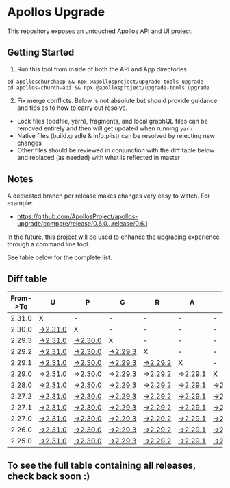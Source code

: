 # Apollos Upgrade

This repository exposes an untouched Apollos API and UI project.

## Getting Started

1. Run this tool from inside of both the API and App directories

```
cd apolloschurchapp && npx @apollosproject/upgrade-tools upgrade
cd apollos-church-api && npx @apollosproject/upgrade-tools upgrade
```

2. Fix merge conflicts. Below is not absolute but should provide guidance and tips as to how to carry out resolve.
* Lock files (podfile, yarn), fragments, and local graphQL files can be removed entirely and then will get updated when running `yarn`
* Native files (build.gradle & info.plist) can be resolved by rejecting new changes
* Other files should be reviewed in conjunction with the diff table below and replaced (as needed) with what is reflected in master

## Notes

A dedicated branch per release makes changes very easy
to watch. For example:

* https://github.com/ApollosProject/apollos-upgrade/compare/release/0.6.0...release/0.6.1

In the future, this project will be used to enhance the upgrading experience through a command line tool.

See table below for the complete list.

## Diff table

| From->To | U                                                                                                    | P                                                                                                    | G                                                                                                    | R                                                                                                    | A                                                                                                    | D                                                                                                    | E                                                                                                    |                                                                                                      | T                                                                                                    | I                                                                                                    | M                                                                                                    | E   |
| -------- | ---------------------------------------------------------------------------------------------------- | ---------------------------------------------------------------------------------------------------- | ---------------------------------------------------------------------------------------------------- | ---------------------------------------------------------------------------------------------------- | ---------------------------------------------------------------------------------------------------- | ---------------------------------------------------------------------------------------------------- | ---------------------------------------------------------------------------------------------------- | ---------------------------------------------------------------------------------------------------- | ---------------------------------------------------------------------------------------------------- | ---------------------------------------------------------------------------------------------------- | ---------------------------------------------------------------------------------------------------- | --- |
| 2.31.0   | X                                                                                                    | -                                                                                                    | -                                                                                                    | -                                                                                                    | -                                                                                                    | -                                                                                                    | -                                                                                                    | -                                                                                                    | -                                                                                                    | -                                                                                                    | -                                                                                                    | -   |
| 2.30.0   | [->2.31.0](https://github.com/ApollosProject/apollos-upgrade/compare/release/2.30.0..release/2.31.0) | X                                                                                                    | -                                                                                                    | -                                                                                                    | -                                                                                                    | -                                                                                                    | -                                                                                                    | -                                                                                                    | -                                                                                                    | -                                                                                                    | -                                                                                                    | -   |
| 2.29.3   | [->2.31.0](https://github.com/ApollosProject/apollos-upgrade/compare/release/2.29.3..release/2.31.0) | [->2.30.0](https://github.com/ApollosProject/apollos-upgrade/compare/release/2.29.3..release/2.30.0) | X                                                                                                    | -                                                                                                    | -                                                                                                    | -                                                                                                    | -                                                                                                    | -                                                                                                    | -                                                                                                    | -                                                                                                    | -                                                                                                    | -   |
| 2.29.2   | [->2.31.0](https://github.com/ApollosProject/apollos-upgrade/compare/release/2.29.2..release/2.31.0) | [->2.30.0](https://github.com/ApollosProject/apollos-upgrade/compare/release/2.29.2..release/2.30.0) | [->2.29.3](https://github.com/ApollosProject/apollos-upgrade/compare/release/2.29.2..release/2.29.3) | X                                                                                                    | -                                                                                                    | -                                                                                                    | -                                                                                                    | -                                                                                                    | -                                                                                                    | -                                                                                                    | -                                                                                                    | -   |
| 2.29.1   | [->2.31.0](https://github.com/ApollosProject/apollos-upgrade/compare/release/2.29.1..release/2.31.0) | [->2.30.0](https://github.com/ApollosProject/apollos-upgrade/compare/release/2.29.1..release/2.30.0) | [->2.29.3](https://github.com/ApollosProject/apollos-upgrade/compare/release/2.29.1..release/2.29.3) | [->2.29.2](https://github.com/ApollosProject/apollos-upgrade/compare/release/2.29.1..release/2.29.2) | X                                                                                                    | -                                                                                                    | -                                                                                                    | -                                                                                                    | -                                                                                                    | -                                                                                                    | -                                                                                                    | -   |
| 2.29.0   | [->2.31.0](https://github.com/ApollosProject/apollos-upgrade/compare/release/2.29.0..release/2.31.0) | [->2.30.0](https://github.com/ApollosProject/apollos-upgrade/compare/release/2.29.0..release/2.30.0) | [->2.29.3](https://github.com/ApollosProject/apollos-upgrade/compare/release/2.29.0..release/2.29.3) | [->2.29.2](https://github.com/ApollosProject/apollos-upgrade/compare/release/2.29.0..release/2.29.2) | [->2.29.1](https://github.com/ApollosProject/apollos-upgrade/compare/release/2.29.0..release/2.29.1) | X                                                                                                    | -                                                                                                    | -                                                                                                    | -                                                                                                    | -                                                                                                    | -                                                                                                    | -   |
| 2.28.0   | [->2.31.0](https://github.com/ApollosProject/apollos-upgrade/compare/release/2.28.0..release/2.31.0) | [->2.30.0](https://github.com/ApollosProject/apollos-upgrade/compare/release/2.28.0..release/2.30.0) | [->2.29.3](https://github.com/ApollosProject/apollos-upgrade/compare/release/2.28.0..release/2.29.3) | [->2.29.2](https://github.com/ApollosProject/apollos-upgrade/compare/release/2.28.0..release/2.29.2) | [->2.29.1](https://github.com/ApollosProject/apollos-upgrade/compare/release/2.28.0..release/2.29.1) | [->2.29.0](https://github.com/ApollosProject/apollos-upgrade/compare/release/2.28.0..release/2.29.0) | X                                                                                                    | -                                                                                                    | -                                                                                                    | -                                                                                                    | -                                                                                                    | -   |
| 2.27.2   | [->2.31.0](https://github.com/ApollosProject/apollos-upgrade/compare/release/2.27.2..release/2.31.0) | [->2.30.0](https://github.com/ApollosProject/apollos-upgrade/compare/release/2.27.2..release/2.30.0) | [->2.29.3](https://github.com/ApollosProject/apollos-upgrade/compare/release/2.27.2..release/2.29.3) | [->2.29.2](https://github.com/ApollosProject/apollos-upgrade/compare/release/2.27.2..release/2.29.2) | [->2.29.1](https://github.com/ApollosProject/apollos-upgrade/compare/release/2.27.2..release/2.29.1) | [->2.29.0](https://github.com/ApollosProject/apollos-upgrade/compare/release/2.27.2..release/2.29.0) | [->2.28.0](https://github.com/ApollosProject/apollos-upgrade/compare/release/2.27.2..release/2.28.0) | X                                                                                                    | -                                                                                                    | -                                                                                                    | -                                                                                                    | -   |
| 2.27.1   | [->2.31.0](https://github.com/ApollosProject/apollos-upgrade/compare/release/2.27.1..release/2.31.0) | [->2.30.0](https://github.com/ApollosProject/apollos-upgrade/compare/release/2.27.1..release/2.30.0) | [->2.29.3](https://github.com/ApollosProject/apollos-upgrade/compare/release/2.27.1..release/2.29.3) | [->2.29.2](https://github.com/ApollosProject/apollos-upgrade/compare/release/2.27.1..release/2.29.2) | [->2.29.1](https://github.com/ApollosProject/apollos-upgrade/compare/release/2.27.1..release/2.29.1) | [->2.29.0](https://github.com/ApollosProject/apollos-upgrade/compare/release/2.27.1..release/2.29.0) | [->2.28.0](https://github.com/ApollosProject/apollos-upgrade/compare/release/2.27.1..release/2.28.0) | [->2.27.2](https://github.com/ApollosProject/apollos-upgrade/compare/release/2.27.1..release/2.27.2) | X                                                                                                    | -                                                                                                    | -                                                                                                    | -   |
| 2.27.0   | [->2.31.0](https://github.com/ApollosProject/apollos-upgrade/compare/release/2.27.0..release/2.31.0) | [->2.30.0](https://github.com/ApollosProject/apollos-upgrade/compare/release/2.27.0..release/2.30.0) | [->2.29.3](https://github.com/ApollosProject/apollos-upgrade/compare/release/2.27.0..release/2.29.3) | [->2.29.2](https://github.com/ApollosProject/apollos-upgrade/compare/release/2.27.0..release/2.29.2) | [->2.29.1](https://github.com/ApollosProject/apollos-upgrade/compare/release/2.27.0..release/2.29.1) | [->2.29.0](https://github.com/ApollosProject/apollos-upgrade/compare/release/2.27.0..release/2.29.0) | [->2.28.0](https://github.com/ApollosProject/apollos-upgrade/compare/release/2.27.0..release/2.28.0) | [->2.27.2](https://github.com/ApollosProject/apollos-upgrade/compare/release/2.27.0..release/2.27.2) | [->2.27.1](https://github.com/ApollosProject/apollos-upgrade/compare/release/2.27.0..release/2.27.1) | X                                                                                                    | -                                                                                                    | -   |
| 2.26.0   | [->2.31.0](https://github.com/ApollosProject/apollos-upgrade/compare/release/2.26.0..release/2.31.0) | [->2.30.0](https://github.com/ApollosProject/apollos-upgrade/compare/release/2.26.0..release/2.30.0) | [->2.29.3](https://github.com/ApollosProject/apollos-upgrade/compare/release/2.26.0..release/2.29.3) | [->2.29.2](https://github.com/ApollosProject/apollos-upgrade/compare/release/2.26.0..release/2.29.2) | [->2.29.1](https://github.com/ApollosProject/apollos-upgrade/compare/release/2.26.0..release/2.29.1) | [->2.29.0](https://github.com/ApollosProject/apollos-upgrade/compare/release/2.26.0..release/2.29.0) | [->2.28.0](https://github.com/ApollosProject/apollos-upgrade/compare/release/2.26.0..release/2.28.0) | [->2.27.2](https://github.com/ApollosProject/apollos-upgrade/compare/release/2.26.0..release/2.27.2) | [->2.27.1](https://github.com/ApollosProject/apollos-upgrade/compare/release/2.26.0..release/2.27.1) | [->2.27.0](https://github.com/ApollosProject/apollos-upgrade/compare/release/2.26.0..release/2.27.0) | X                                                                                                    | -   |
| 2.25.0   | [->2.31.0](https://github.com/ApollosProject/apollos-upgrade/compare/release/2.25.0..release/2.31.0) | [->2.30.0](https://github.com/ApollosProject/apollos-upgrade/compare/release/2.25.0..release/2.30.0) | [->2.29.3](https://github.com/ApollosProject/apollos-upgrade/compare/release/2.25.0..release/2.29.3) | [->2.29.2](https://github.com/ApollosProject/apollos-upgrade/compare/release/2.25.0..release/2.29.2) | [->2.29.1](https://github.com/ApollosProject/apollos-upgrade/compare/release/2.25.0..release/2.29.1) | [->2.29.0](https://github.com/ApollosProject/apollos-upgrade/compare/release/2.25.0..release/2.29.0) | [->2.28.0](https://github.com/ApollosProject/apollos-upgrade/compare/release/2.25.0..release/2.28.0) | [->2.27.2](https://github.com/ApollosProject/apollos-upgrade/compare/release/2.25.0..release/2.27.2) | [->2.27.1](https://github.com/ApollosProject/apollos-upgrade/compare/release/2.25.0..release/2.27.1) | [->2.27.0](https://github.com/ApollosProject/apollos-upgrade/compare/release/2.25.0..release/2.27.0) | [->2.26.0](https://github.com/ApollosProject/apollos-upgrade/compare/release/2.25.0..release/2.26.0) | X   |

## To see the full table containing all releases, check back soon :)
